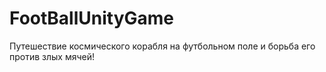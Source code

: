# FootBallUnityGame
Путешествие космического корабля на футбольном поле и борьба его против злых мячей!
